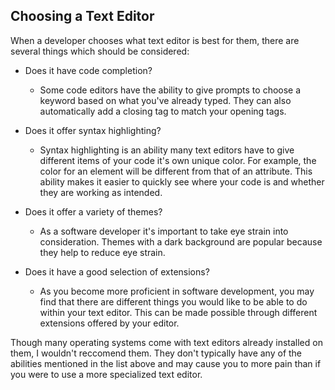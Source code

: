 ## Choosing a Text Editor
 When a developer chooses what text editor is best for them, there are several things which should be considered:
 * Does it have code completion?
 
    * Some code editors have the ability to give prompts to choose a keyword based on what you've already typed.  They can also automatically add a closing tag to match your opening tags.
 
 * Does it offer syntax highlighting?
    
     * Syntax highlighting is an ability many text editors have to give different items of your code it's own unique color. For example, the color for an element will be different from that of an attribute. This ability makes it easier to quickly see where your code is and whether they are working as intended.
     
* Does it offer a variety of themes?
    
    * As a software developer it's important to take eye strain into consideration.  Themes with a dark background are popular because they help to reduce eye strain.
    
* Does it have a good selection of extensions?
 
   * As you become more proficient in software development, you may find that there are different things you would like to be able to do within your text editor.  This can be made possible through different extensions offered by your editor.  
   
   
Though many operating systems come with text editors already installed on them, I wouldn't reccomend them.  They don't typically have any of the abilities mentioned in the list above and may cause you to more pain than if you were to use a more specialized text editor.

